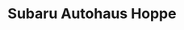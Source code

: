 ---
title: "Subaru Autohaus Hoppe"
url: /muehlhausen-thueringen/subaru-autohaus-hoppe/
shop: Autohaus
---